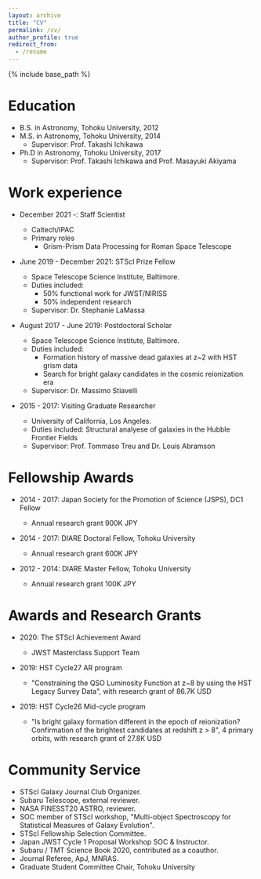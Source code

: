 ```yaml
---
layout: archive
title: "CV"
permalink: /cv/
author_profile: true
redirect_from:
  - /resume
---
```


{% include base_path %}

Education
======
* B.S. in Astronomy, Tohoku University, 2012
* M.S. in Astronomy, Tohoku University, 2014
  * Supervisor: Prof. Takashi Ichikawa
* Ph.D in Astronomy, Tohoku University, 2017
  * Supervisor: Prof. Takashi Ichikawa and Prof. Masayuki Akiyama

Work experience
======
* December 2021 -: Staff Scientist
  * Caltech/IPAC
  * Primary roles
    * Grism-Prism Data Processing for Roman Space Telescope

* June 2019 - December 2021: STScI Prize Fellow
  * Space Telescope Science Institute, Baltimore.
  * Duties included: 
    * 50% functional work for JWST/NIRISS
    * 50% independent research
  * Supervisor: Dr. Stephanie LaMassa

* August 2017 - June 2019: Postdoctoral Scholar
  * Space Telescope Science Institute, Baltimore.
  * Duties included: 
    * Formation history of massive dead galaxies at z~2 with HST grism data
    * Search for bright galaxy candidates in the cosmic reionization era
  * Supervisor: Dr. Massimo Stiavelli

* 2015 - 2017: Visiting Graduate Researcher
  * University of California, Los Angeles.
  * Duties included: Structural analyese of galaxies in the Hubble Frontier Fields
  * Supervisor: Prof. Tommaso Treu and Dr. Louis Abramson


Fellowship Awards
======
* 2014 - 2017: Japan Society for the Promotion of Science (JSPS), DC1 Fellow
  * Annual research grant 900K JPY

* 2014 - 2017: DIARE Doctoral Fellow, Tohoku University
  * Annual research grant 600K JPY

* 2012 - 2014: DIARE Master Fellow, Tohoku University
  * Annual research grant 100K JPY


Awards and Research Grants
======
* 2020: The STScI Achievement Award
  * JWST Masterclass Support Team

* 2019: HST Cycle27 AR program
  * "Constraining the QSO Luminosity Function at z~8 by using the HST Legacy Survey Data", with research grant of 86.7K USD

* 2019: HST Cycle26 Mid-cycle program
  * "Is bright galaxy formation different in the epoch of reionization? Confirmation of the brightest candidates at redshift z > 8", 4 primary orbits, with research grant of 27.8K USD


Community Service
======
* STScI Galaxy Journal Club Organizer.
* Subaru Telescope, external reviewer.
* NASA FINESST20 ASTRO, reviewer.
* SOC member of STScI workshop, "Multi-object Spectroscopy for Statistical Measures of Galaxy Evolution".
* STScI Fellowship Selection Committee.
* Japan JWST Cycle 1 Proposal Workshop SOC & Instructor. 
* Subaru / TMT Science Book 2020, contributed as a coauthor. 
* Journal Referee, ApJ, MNRAS.
* Graduate Student Committee Chair, Tohoku University